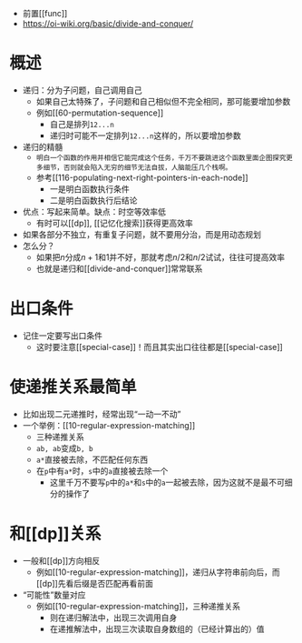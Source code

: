 - 前置[[func]]
- https://oi-wiki.org/basic/divide-and-conquer/
# 概述
- 递归：分为子问题，自己调用自己
  - 如果自己太特殊了，子问题和自己相似但不完全相同，那可能要增加参数
  - 例如[[60-permutation-sequence]]
    - 自己是排列`12...n`
    - 递归时可能不一定排列`12...n`这样的，所以要增加参数
- 递归的精髓
  - `明白一个函数的作用并相信它能完成这个任务，千万不要跳进这个函数里面企图探究更多细节，否则就会陷入无穷的细节无法自拔，人脑能压几个栈啊。`
  - 参考[[116-populating-next-right-pointers-in-each-node]]
    - 一是明白函数执行条件
    - 二是明白函数执行后结论
- 优点：写起来简单。缺点：时空等效率低
  - 有时可以[[dp]], [[记忆化搜索]]获得更高效率
- 如果各部分不独立，有重复子问题，就不要用分治，而是用动态规划
- 怎么分？
  - 如果把$n$分成$n+1$和$1$并不好，那就考虑$n/2$和$n/2$试试，往往可提高效率
  - 也就是递归和[[divide-and-conquer]]常常联系
# 出口条件
- 记住一定要写出口条件
  - 这时要注意[[special-case]]！而且其实出口往往都是[[special-case]]
# 使递推关系最简单
- 比如出现二元递推时，经常出现“一动一不动”
- 一个举例：[[10-regular-expression-matching]]
  - 三种递推关系
  - `ab, ab`变成`b, b`
  - `a*`直接被去除，不匹配任何东西
  - 在`p`中有`a*`时，`s`中的`a`直接被去除一个
    - 这里千万不要写`p`中的`a*`和`s`中的`a`一起被去除，因为这就不是最不可细分的操作了
# 和[[dp]]关系
- 一般和[[dp]]方向相反
  - 例如[[10-regular-expression-matching]]，递归从字符串前向后，而[[dp]]先看后缀是否匹配再看前面
- “可能性”数量对应
  - 例如[[10-regular-expression-matching]]，三种递推关系
    - 则在递归解法中，出现三次调用自身
    - 在递推解法中，出现三次读取自身数组的（已经计算出的）值